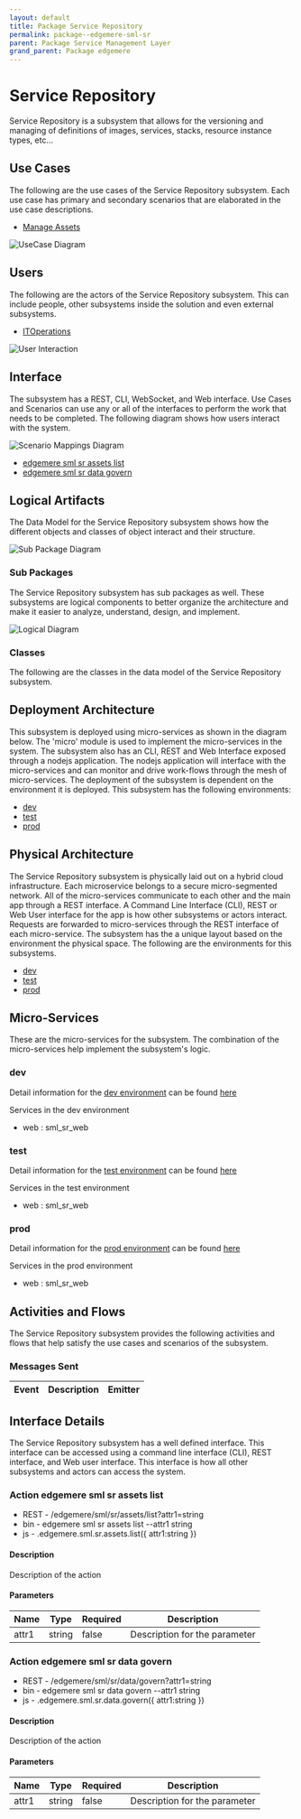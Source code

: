 ```yaml
---
layout: default
title: Package Service Repository
permalink: package--edgemere-sml-sr
parent: Package Service Management Layer
grand_parent: Package edgemere
---
```


# Service Repository

Service Repository is a subsystem that allows for the versioning and managing of definitions of images, services, stacks, resource instance types, etc...



## Use Cases

The following are the use cases of the Service Repository subsystem. Each use case has primary and secondary scenarios
that are elaborated in the use case descriptions.

* [Manage Assets](usecase-ManageAssets)


![UseCase Diagram](./usecases.png)

## Users

The following are the actors of the Service Repository subsystem. This can include people, other subsystems
inside the solution and even external subsystems.

* [ITOperations](actor-itops)


![User Interaction](./userinteraction.png)

## Interface

The subsystem has a REST, CLI, WebSocket, and Web interface. Use Cases and Scenarios can use any or all
of the interfaces to perform the work that needs to be completed. The following  diagram shows how
users interact with the system.

![Scenario Mappings Diagram](./scenariomapping.png)

* [ edgemere sml sr assets list](#action--edgemere-sml-sr-assets-list)
* [ edgemere sml sr data govern](#action--edgemere-sml-sr-data-govern)


## Logical Artifacts

The Data Model for the  Service Repository subsystem shows how the different objects and classes of object interact
and their structure.

![Sub Package Diagram](./subpackage.png)

### Sub Packages

The Service Repository subsystem has sub packages as well. These subsystems are logical components to better
organize the architecture and make it easier to analyze, understand, design, and implement.



![Logical Diagram](./logical.png)

### Classes

The following are the classes in the data model of the Service Repository subsystem.




## Deployment Architecture

This subsystem is deployed using micro-services as shown in the diagram below. The 'micro' module is
used to implement the micro-services in the system. The subsystem also has an CLI, REST and Web Interface
exposed through a nodejs application. The nodejs application will interface with the micro-services and
can monitor and drive work-flows through the mesh of micro-services. The deployment of the subsystem is
dependent on the environment it is deployed. This subsystem has the following environments:
* [dev](environment--edgemere-sml-sr-dev)
* [test](environment--edgemere-sml-sr-test)
* [prod](environment--edgemere-sml-sr-prod)



## Physical Architecture

The Service Repository subsystem is physically laid out on a hybrid cloud infrastructure. Each microservice belongs
to a secure micro-segmented network. All of the micro-services communicate to each other and the main app through a
REST interface. A Command Line Interface (CLI), REST or Web User interface for the app is how other subsystems or actors
interact. Requests are forwarded to micro-services through the REST interface of each micro-service. The subsystem has
the a unique layout based on the environment the physical space. The following are the environments for this
subsystems.
* [dev](environment--edgemere-sml-sr-dev)
* [test](environment--edgemere-sml-sr-test)
* [prod](environment--edgemere-sml-sr-prod)


## Micro-Services

These are the micro-services for the subsystem. The combination of the micro-services help implement
the subsystem's logic.


### dev

Detail information for the [dev environment](environment--edgemere-sml-sr-dev)
can be found [here](environment--edgemere-sml-sr-dev)

Services in the dev environment

* web : sml_sr_web


### test

Detail information for the [test environment](environment--edgemere-sml-sr-test)
can be found [here](environment--edgemere-sml-sr-test)

Services in the test environment

* web : sml_sr_web


### prod

Detail information for the [prod environment](environment--edgemere-sml-sr-prod)
can be found [here](environment--edgemere-sml-sr-prod)

Services in the prod environment

* web : sml_sr_web


## Activities and Flows
The Service Repository subsystem provides the following activities and flows that help satisfy the use
cases and scenarios of the subsystem.




### Messages Sent

| Event | Description | Emitter |
|-------|-------------|---------|



## Interface Details
The Service Repository subsystem has a well defined interface. This interface can be accessed using a
command line interface (CLI), REST interface, and Web user interface. This interface is how all other
subsystems and actors can access the system.

### Action  edgemere sml sr assets list



* REST - /edgemere/sml/sr/assets/list?attr1=string
* bin -  edgemere sml sr assets list --attr1 string
* js - .edgemere.sml.sr.assets.list({ attr1:string })

#### Description
Description of the action

#### Parameters

| Name | Type | Required | Description |
|---|---|---|---|
| attr1 | string |false | Description for the parameter |



### Action  edgemere sml sr data govern



* REST - /edgemere/sml/sr/data/govern?attr1=string
* bin -  edgemere sml sr data govern --attr1 string
* js - .edgemere.sml.sr.data.govern({ attr1:string })

#### Description
Description of the action

#### Parameters

| Name | Type | Required | Description |
|---|---|---|---|
| attr1 | string |false | Description for the parameter |




